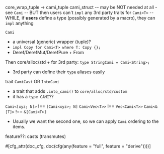 core_wrap_tuple ->
cami_tuple
cami_struct
-- may be NOT needed at all - see `Cami`
-- BUT then users can't `impl` any 3rd party traits for `Cami<T>`
-- WHILE, if **users** define a type (possibly generated by a macro), they can `impl` anything

`Cami`
- a universal (generic) wrapper (tuple)?
- `impl Copy for Cami<T> where T: Copy {};`
- Deref/DerefMut/DerefPure + From

Then core/alloc/std + for 3rd party:
`type StringCami = Cami<String>;`
- 3rd party can define their `type` aliases easily

trait `CamiCast` OR `IntoCami`
- a trait that adds `.into_cami()` to `core/alloc/std/custom`
- it has a `type CAMI`??

`Cami<[xyz; N]>` !== `[Cami<xyz>; N]`
`Cami<Vec<T>>`   !== `Vec<Cami<T>>`
`Cami<&[T]>`     !== `&[Cami<T>]`
- Usually we want the second one, so we can apply `Cami` ordering to the items.


feature??: casts (transmutes)

#[cfg_attr(doc_cfg, doc(cfg(any(feature = "full", feature = "derive"))))]
